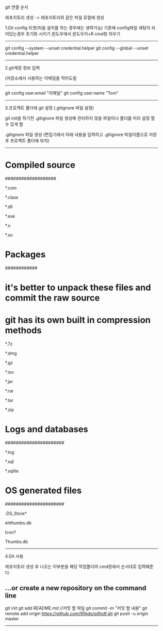 git 연결 순서

레포지토리 생성 -> 레포지토리와 같은 파일 로컬에 생성

1.Git config 리셋(처음 설치를 하는 경우에는 생략가능)
기존에 config파일 세팅이 되어있는경우 초기화 시키기
윈도우에서 윈도우키+R cmd창 띄우기

-----------------------------------------------

git config --system --unset credential.helper
git config --global --unset credential.helper

-----------------------------------------------

2.git계정 정보 입력

(저장소에서 사용하는 이메일을 적어도됨

-----------------------------------------------

git config user.email "이메일"
git config user.name "Tom"

-----------------------------------------------


3.프로젝트 폴더에 git 설정 (.gitignore 파일 설정)

git init을 하기전 .gitignore 파일 생성해 관리하지 않을 파일이나 폴더를 미리 설정 할 수 있게 함

.gitignore 파일 생성 (편집기에서 아래 내용을 입력하고 .gitignore 파일이름으로 저장 후 프로젝트 폴더에 위치)

-------------------------------------------------------------

# Compiled source #

###################

*.com

*.class

*.dll

*.exe

*.o

*.so

 

# Packages #

############

# it's better to unpack these files and commit the raw source

# git has its own built in compression methods

*.7z

*.dmg

*.gz

*.iso

*.jar

*.rar

*.tar

*.zip

 

# Logs and databases #

######################

*.log

*.sql

*.sqlite

 

# OS generated files #

######################

.DS_Store*

ehthumbs.db

Icon?

Thumbs.db

---------------------------------------------------------

4.Git 사용 

레포지토리 생성 후 나오는 이부분을 
해당 작업폴더의 cmd창에서 순서대로 입력해준다.

…or create a new repository on the command line
---------------------------------------------------------

git init
git add README.md //커밋 할 파일
git commit -m "커밋 할 내용"
git remote add origin https://github.com/95kds/sdfsdf.git
git push -u origin master

----------------------------------------------------------


 